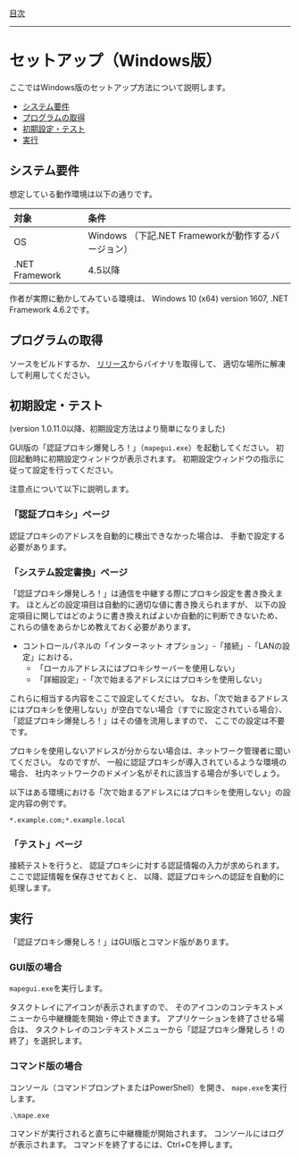 [目次](Index.md)

---

# セットアップ（Windows版）

ここではWindows版のセットアップ方法について説明します。

* [システム要件](#システム要件)
* [プログラムの取得](#プログラムの取得)
* [初期設定・テスト](#初期設定・テスト)
* [実行](#実行)


## システム要件

想定している動作環境は以下の通りです。

| 対象 | 条件 |
|:-----|:-----|
| OS | Windows （下記.NET Frameworkが動作するバージョン）|
| .NET Framework | 4.5以降 |

作者が実際に動かしてみている環境は、
Windows 10 (x64) version 1607, .NET Framework 4.6.2です。


## プログラムの取得

ソースをビルドするか、
[リリース](../../Releases/README.ja.md)からバイナリを取得して、
適切な場所に解凍して利用してください。


## 初期設定・テスト

(version 1.0.11.0以降、初期設定方法はより簡単になりました)

GUI版の「認証プロキシ爆発しろ！」（`mapegui.exe`）を起動してください。
初回起動時に初期設定ウィンドウが表示されます。
初期設定ウィンドウの指示に従って設定を行ってください。

注意点について以下に説明します。

### 「認証プロキシ」ページ

認証プロキシのアドレスを自動的に検出できなかった場合は、
手動で設定する必要があります。

### 「システム設定書換」ページ

「認証プロキシ爆発しろ！」は通信を中継する際にプロキシ設定を書き換えます。
ほとんどの設定項目は自動的に適切な値に書き換えられますが、
以下の設定項目に関してはどのように書き換えればよいか自動的に判断できないため、
これらの値をあらかじめ教えておく必要があります。

* コントロールパネルの「インターネット オプション」-「接続」-「LANの設定」における、
    * 「ローカルアドレスにはプロキシサーバーを使用しない」
    * 「詳細設定」-「次で始まるアドレスにはプロキシを使用しない」

これらに相当する内容をここで設定してください。
なお、「次で始まるアドレスにはプロキシを使用しない」が空白でない場合（すでに設定されている場合）、
「認証プロキシ爆発しろ！」はその値を流用しますので、
ここでの設定は不要です。

プロキシを使用しないアドレスが分からない場合は、ネットワーク管理者に聞いてください。
なのですが、
一般に認証プロキシが導入されているような環境の場合、
社内ネットワークのドメイン名がそれに該当する場合が多いでしょう。

以下はある環境における「次で始まるアドレスにはプロキシを使用しない」の設定内容の例です。

```
*.example.com;*.example.local
```

### 「テスト」ページ

接続テストを行うと、
認証プロキシに対する認証情報の入力が求められます。
ここで認証情報を保存させておくと、
以降、認証プロキシへの認証を自動的に処理します。


## 実行

「認証プロキシ爆発しろ！」はGUI版とコマンド版があります。

### GUI版の場合

`mapegui.exe`を実行します。

タスクトレイにアイコンが表示されますので、
そのアイコンのコンテキストメニューから中継機能を開始・停止できます。
アプリケーションを終了させる場合は、
タスクトレイのコンテキストメニューから「認証プロキシ爆発しろ！の終了」を選択します。

### コマンド版の場合

コンソール（コマンドプロンプトまたはPowerShell）を開き、
`mape.exe`を実行します。

```
.\mape.exe
```

コマンドが実行されると直ちに中継機能が開始されます。
コンソールにはログが表示されます。
コマンドを終了するには、Ctrl+Cを押します。
